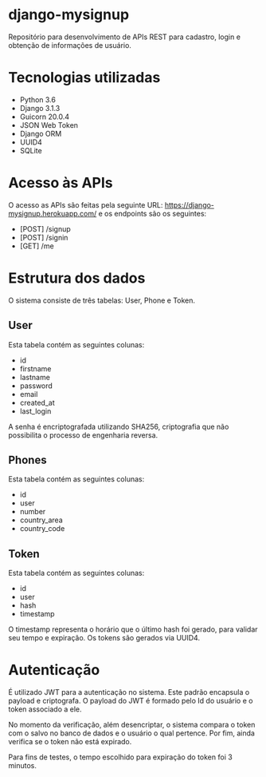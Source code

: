 # django-mysignup
Repositório para desenvolvimento de APIs REST para cadastro, login e obtenção de informações de usuário.

# Tecnologias utilizadas
- Python 3.6
- Django 3.1.3
- Guicorn 20.0.4
- JSON Web Token
- Django ORM
- UUID4
- SQLite

# Acesso às APIs
O acesso as APIs são feitas pela seguinte URL: https://django-mysignup.herokuapp.com/ e os endpoints são os seguintes:

- [POST] /signup
- [POST] /signin
- [GET] /me

# Estrutura dos dados
O sistema consiste de três tabelas: User, Phone e Token.

## User
Esta tabela contém as seguintes colunas:
- id
- firstname
- lastname
- password
- email
- created_at
- last_login

A senha é encriptografada utilizando SHA256, criptografia que não possibilita o processo de engenharia reversa.

## Phones
Esta tabela contém as seguintes colunas:
- id
- user
- number
- country_area
- country_code

## Token
Esta tabela contém as seguintes colunas:
- id
- user
- hash
- timestamp

O timestamp representa o horário que o último hash foi gerado, para validar seu tempo e expiração. Os tokens são gerados via UUID4.

# Autenticação
É utilizado JWT para a autenticação no sistema. Este padrão encapsula o payload e criptografa. O payload do JWT é formado pelo Id do usuário e o token associado a ele.

No momento da verificação, além desencriptar, o sistema compara o token com o salvo no banco de dados e o usuário o qual pertence. Por fim, ainda verifica se o token não está expirado.

Para fins de testes, o tempo escolhido para expiração do token foi 3 minutos.